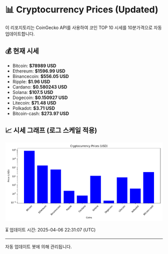
# 📊 Cryptocurrency Prices (Updated)

이 리포지토리는 CoinGecko API를 사용하여 코인 TOP 10 시세를 10분가격으로 자동 업데이트합니다.

## 💰 현재 시세
- Bitcoin: **$78989 USD**
- Ethereum: **$1596.99 USD**
- Binancecoin: **$556.05 USD**
- Ripple: **$1.96 USD**
- Cardano: **$0.580243 USD**
- Solana: **$107.5 USD**
- Dogecoin: **$0.150927 USD**
- Litecoin: **$71.48 USD**
- Polkadot: **$3.71 USD**
- Bitcoin-cash: **$273.97 USD**

## 📈 시세 그래프 (로그 스케일 적용)
![Crypto Prices](crypto_prices.png)

⏳ 업데이트 시간: 2025-04-06 22:31:07 (UTC)

---
자동 업데이트 봇에 의해 관리됩니다.
